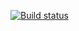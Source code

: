 [![Build status](https://ci.appveyor.com/api/projects/status/pjlbt15uugbpfa0m?svg=true)](https://ci.appveyor.com/project/MKutsenkov/selenide-vt3is)
